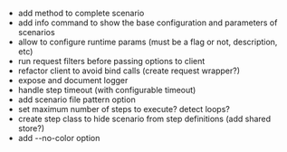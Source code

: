 * add method to complete scenario
* add info command to show the base configuration and parameters of scenarios
* allow to configure runtime params (must be a flag or not, description, etc)
* run request filters before passing options to client
* refactor client to avoid bind calls (create request wrapper?)
* expose and document logger
* handle step timeout (with configurable timeout)
* add scenario file pattern option
* set maximum number of steps to execute? detect loops?
* create step class to hide scenario from step definitions (add shared store?)
* add --no-color option
